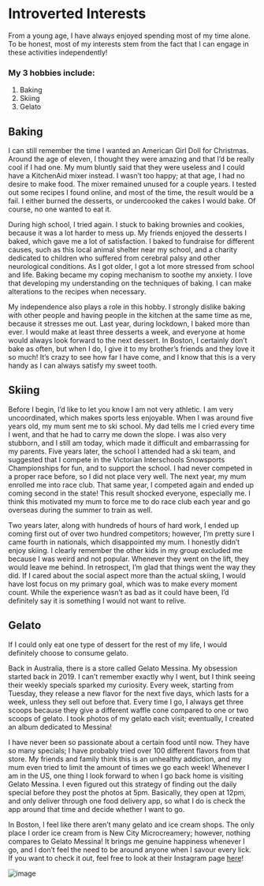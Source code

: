 # Introverted Interests
From a young age, I have always enjoyed spending most of my time alone. To be honest, most of my interests stem from the fact that I can engage in these activities independently!

### My 3 hobbies include:
1. Baking
2. Skiing
3. Gelato

## Baking 

I can still remember the time I wanted an American Girl Doll for Christmas. Around the age of eleven, I thought they were amazing and that I’d be really cool if I had one. My mum bluntly said that they were useless and I could have a KitchenAid mixer instead. I wasn’t too happy; at that age, I had no desire to make food. The mixer remained unused for a couple years. I tested out some recipes I found online, and most of the time, the result would be a fail. I either burned the desserts, or undercooked the cakes I would bake. Of course, no one wanted to eat it. 

During high school, I tried again. I stuck to baking brownies and cookies, because it was a lot harder to mess up. My friends enjoyed the desserts I baked, which gave me a lot of satisfaction. I baked to fundraise for different causes, such as this local animal shelter near my school, and a charity dedicated to children who suffered from cerebral palsy and other neurological conditions. As I got older, I got a lot more stressed from school and life. Baking became my coping mechanism to soothe my anxiety. I love that developing my understanding on the techniques of baking. I can make alterations to the recipes when necessary. 

My independence also plays a role in this hobby. I strongly dislike baking with other people and having people in the kitchen at the same time as me, because it stresses me out. Last year, during lockdown, I baked more than ever. I would make at least three desserts a week, and everyone at home would always look forward to the next dessert. In Boston, I certainly don’t bake as often, but when I do, I give it to my brother’s friends and they love it so much! It’s crazy to see how far I have come, and I know that this is a very handy as I can always satisfy my sweet tooth.


## Skiing

Before I begin, I’d like to let you know I am not very athletic. I am very uncoordinated, which makes sports less enjoyable. When I was around five years old, my mum sent me to ski school. My dad tells me I cried every time I went, and that he had to carry me down the slope. I was also very stubborn, and I still am today, which made it difficult and embarrassing for my parents. Five years later, the school I attended had a ski team, and suggested that I compete in the Victorian Interschools Snowsports Championships for fun, and to support the school. I had never competed in a proper race before, so I did not place very well. The next year, my mum enrolled me into race club. That same year, I competed again and ended up coming second in the state! This result shocked everyone, especially me. I think this motivated my mum to force me to do race club each year and go overseas during the summer to train as well. 

Two years later, along with hundreds of hours of hard work, I ended up coming first out of over two hundred competitors; however, I’m pretty sure I came fourth in nationals, which disappointed my mum. I honestly didn’t enjoy skiing. I clearly remember the other kids in my group excluded me because I was weird and not popular. Whenever they went on the lift, they would leave me behind. In retrospect, I’m glad that things went the way they did. If I cared about the social aspect more than the actual skiing, I would have lost focus on my primary goal, which was to make every moment count. While the experience wasn’t as bad as it could have been, I’d definitely say it is something I would not want to relive.


## Gelato


If I could only eat one type of dessert for the rest of my life, I would definitely choose to consume gelato.

Back in Australia, there is a store called Gelato Messina. My obsession started back in 2019. I can’t remember exactly why I went, but I think seeing their weekly specials sparked my curiosity. Every week, starting from Tuesday, they release a new flavor for the next five days, which lasts for a week, unless they sell out before that. Every time I go, I always get three scoops because they give a different waffle cone compared to one or two scoops of gelato. I took photos of my gelato each visit; eventually, I created an album dedicated to Messina!

I have never been so passionate about a certain food until now. They have so many specials; I have probably tried over 100 different flavors from that store. My friends and family think this is an unhealthy addiction, and my mum even tried to limit the amount of times we go each week! Whenever I am in the US, one thing I look forward to when I go back home is visiting Gelato Messina. I even figured out this strategy of finding out the daily special before they post the photos at 5pm. Basically, they open at 12pm, and only deliver through one food delivery app, so what I do is check the app around that time and decide whether I want to go. 

In Boston, I feel like there aren’t many gelato and ice cream shops. The only place I order ice cream from is New City Microcreamery; however, nothing compares to Gelato Messina! It brings me genuine happiness whenever I go, and I don’t feel the need to be around anyone when I savour every lick. If you want to check it out, feel free to look at their Instagram page [here](https://www.instagram.com/gelatomessina/)!


![image](https://encrypted-tbn0.gstatic.com/images?q=tbn:ANd9GcS2v3_nIejXLRLmHOFeuKjJFc_SblnhFWU5jQ&usqp=CAU)
